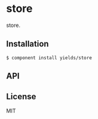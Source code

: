
# store

  store.

## Installation

    $ component install yields/store

## API

   

## License

  MIT
